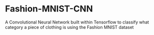 # Fashion-MNIST-CNN
A Convolutional Neural Network built within Tensorflow to classify what category a piece of clothing is using the Fashion MNIST dataset
